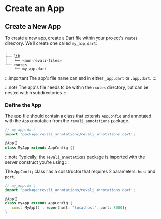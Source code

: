 # Create an App

## Create a New App

To create a new app, create a Dart file within your project's `routes` directory. We'll create one called `my_app.dart`:

```tree
.
├── lib
│   └── <non-revali-files>
└── routes
    └── my_app.dart
```

:::important
The app's file name can end in either `_app.dart` or `.app.dart`.
:::

:::note
The app's file needs to be within the `routes` directory, but can be nested within subdirectories.
:::

### Define the App

The app file should contain a class that extends `AppConfig` and annotated with the `App` annotation from the `revali_annotations` package.

```dart
// my_app.dart
import 'package:revali_annotations/revali_annotations.dart';

@App()
class MyApp extends AppConfig {}
```

:::note
Typically, the `revali_annotations` package is imported with the server construct you're using
:::

The `AppConfig` class has a constructor that requires 2 parameters: `host` and `port`.

```dart
// my_app.dart
import 'package:revali_annotations/revali_annotations.dart';

@App()
class MyApp extends AppConfig {
   const MyApp() : super(host: 'localhost', port: 8080);
}
```
